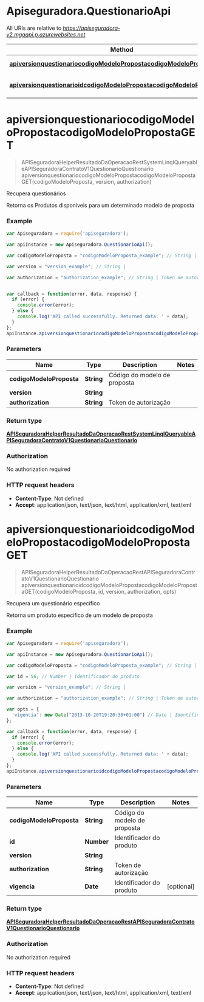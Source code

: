 # Apiseguradora.QuestionarioApi

All URIs are relative to *https://apiseguradora-v2.mgaapi.p.azurewebsites.net*

Method | HTTP request | Description
------------- | ------------- | -------------
[**apiversionquestionariocodigoModeloPropostacodigoModeloPropostaGET**](QuestionarioApi.md#apiversionquestionariocodigoModeloPropostacodigoModeloPropostaGET) | **GET** /api/{version}/Questionario | Recupera questionários
[**apiversionquestionarioidcodigoModeloPropostacodigoModeloPropostaGET**](QuestionarioApi.md#apiversionquestionarioidcodigoModeloPropostacodigoModeloPropostaGET) | **GET** /api/{version}/Questionario/{id} | Recupera um questionário específico


<a name="apiversionquestionariocodigoModeloPropostacodigoModeloPropostaGET"></a>
# **apiversionquestionariocodigoModeloPropostacodigoModeloPropostaGET**
> APISeguradoraHelperResultadoDaOperacaoRestSystemLinqIQueryableAPISeguradoraContratoV1QuestionarioQuestionario apiversionquestionariocodigoModeloPropostacodigoModeloPropostaGET(codigoModeloProposta, version, authorization)

Recupera questionários

Retorna os Produtos disponíveis para um determinado modelo de proposta

### Example
```javascript
var Apiseguradora = require('apiseguradora');

var apiInstance = new Apiseguradora.QuestionarioApi();

var codigoModeloProposta = "codigoModeloProposta_example"; // String | Código do modelo de proposta

var version = "version_example"; // String | 

var authorization = "authorization_example"; // String | Token de autorização


var callback = function(error, data, response) {
  if (error) {
    console.error(error);
  } else {
    console.log('API called successfully. Returned data: ' + data);
  }
};
apiInstance.apiversionquestionariocodigoModeloPropostacodigoModeloPropostaGET(codigoModeloProposta, version, authorization, callback);
```

### Parameters

Name | Type | Description  | Notes
------------- | ------------- | ------------- | -------------
 **codigoModeloProposta** | **String**| Código do modelo de proposta | 
 **version** | **String**|  | 
 **authorization** | **String**| Token de autorização | 

### Return type

[**APISeguradoraHelperResultadoDaOperacaoRestSystemLinqIQueryableAPISeguradoraContratoV1QuestionarioQuestionario**](APISeguradoraHelperResultadoDaOperacaoRestSystemLinqIQueryableAPISeguradoraContratoV1QuestionarioQuestionario.md)

### Authorization

No authorization required

### HTTP request headers

 - **Content-Type**: Not defined
 - **Accept**: application/json, text/json, text/html, application/xml, text/xml

<a name="apiversionquestionarioidcodigoModeloPropostacodigoModeloPropostaGET"></a>
# **apiversionquestionarioidcodigoModeloPropostacodigoModeloPropostaGET**
> APISeguradoraHelperResultadoDaOperacaoRestAPISeguradoraContratoV1QuestionarioQuestionario apiversionquestionarioidcodigoModeloPropostacodigoModeloPropostaGET(codigoModeloProposta, id, version, authorization, opts)

Recupera um questionário específico

Retorna um produto específico de um modelo de proposta

### Example
```javascript
var Apiseguradora = require('apiseguradora');

var apiInstance = new Apiseguradora.QuestionarioApi();

var codigoModeloProposta = "codigoModeloProposta_example"; // String | Código do modelo de proposta

var id = 56; // Number | Identificador do produto

var version = "version_example"; // String | 

var authorization = "authorization_example"; // String | Token de autorização

var opts = { 
  'vigencia': new Date("2013-10-20T19:20:30+01:00") // Date | Identificador do produto
};

var callback = function(error, data, response) {
  if (error) {
    console.error(error);
  } else {
    console.log('API called successfully. Returned data: ' + data);
  }
};
apiInstance.apiversionquestionarioidcodigoModeloPropostacodigoModeloPropostaGET(codigoModeloProposta, id, version, authorization, opts, callback);
```

### Parameters

Name | Type | Description  | Notes
------------- | ------------- | ------------- | -------------
 **codigoModeloProposta** | **String**| Código do modelo de proposta | 
 **id** | **Number**| Identificador do produto | 
 **version** | **String**|  | 
 **authorization** | **String**| Token de autorização | 
 **vigencia** | **Date**| Identificador do produto | [optional] 

### Return type

[**APISeguradoraHelperResultadoDaOperacaoRestAPISeguradoraContratoV1QuestionarioQuestionario**](APISeguradoraHelperResultadoDaOperacaoRestAPISeguradoraContratoV1QuestionarioQuestionario.md)

### Authorization

No authorization required

### HTTP request headers

 - **Content-Type**: Not defined
 - **Accept**: application/json, text/json, text/html, application/xml, text/xml

